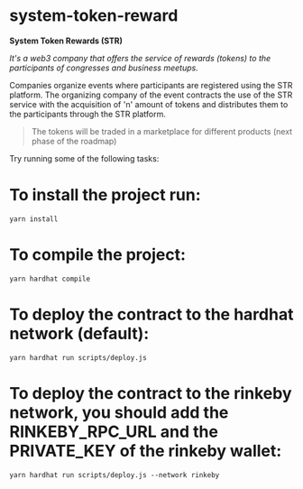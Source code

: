 # system-token-reward

**System Token Rewards (STR)**

*It's a web3 company that offers the service of rewards (tokens) to the participants of congresses and business meetups.*

Companies organize events where participants are registered using the STR platform.
The organizing company of the event contracts the use of the STR service with the acquisition of 'n' amount of tokens and distributes them to the participants through the STR platform.

> The tokens will be traded in a marketplace for different products (next phase of the roadmap)

Try running some of the following tasks:

# To install the project run:

```
yarn install
```

# To compile the project:

```
yarn hardhat compile
```

# To deploy the contract to the hardhat network (default):

```
yarn hardhat run scripts/deploy.js
```

# To deploy the contract to the rinkeby network, you should add the RINKEBY_RPC_URL and the PRIVATE_KEY of the rinkeby wallet:

```
yarn hardhat run scripts/deploy.js --network rinkeby
```
